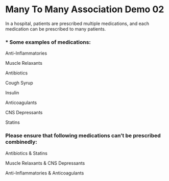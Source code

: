 # Many To Many Association Demo 02

In a hospital, patients are prescribed multiple medications, and each medication can be prescribed to many patients.

### * Some examples of medications:
  
Anti-Inflammatories

Muscle Relaxants

Antibiotics

Cough Syrup

Insulin

Anticoagulants

CNS Depressants

Statins

###  Please ensure that following medications can’t be prescribed combinedly:  

Antibiotics & Statins

Muscle Relaxants & CNS Depressants

Anti-Inflammatories & Anticoagulants

